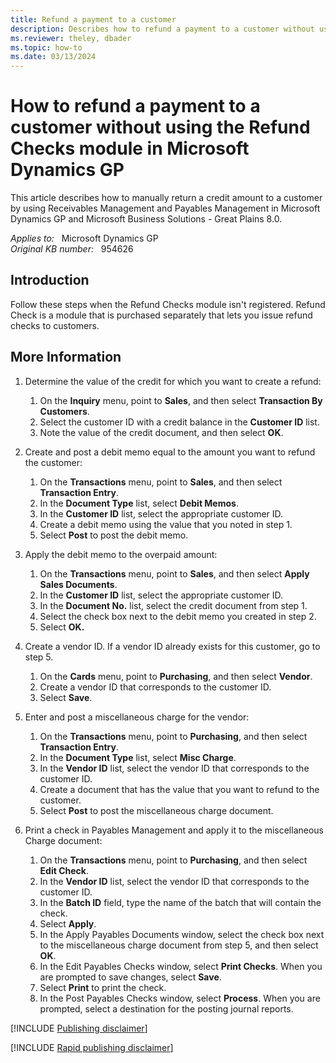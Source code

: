 ```yaml
---
title: Refund a payment to a customer
description: Describes how to refund a payment to a customer without using the Refund Checks module in Microsoft Dynamics GP and Microsoft Business Solutions - Great Plains 8.0.
ms.reviewer: theley, dbader
ms.topic: how-to
ms.date: 03/13/2024
---
```

# How to refund a payment to a customer without using the Refund Checks module in Microsoft Dynamics GP

This article describes how to manually return a credit amount to a customer by using Receivables Management and Payables Management in Microsoft Dynamics GP and Microsoft Business Solutions - Great Plains 8.0.

_Applies to:_ &nbsp; Microsoft Dynamics GP  
_Original KB number:_ &nbsp; 954626

## Introduction

Follow these steps when the Refund Checks module isn't registered. Refund Check is a module that is purchased separately that lets you issue refund checks to customers.

## More Information

1. Determine the value of the credit for which you want to create a refund:
    1. On the **Inquiry** menu, point to **Sales**, and then select **Transaction By Customers**.
    2. Select the customer ID with a credit balance in the **Customer ID** list.
    3. Note the value of the credit document, and then select **OK**.

2. Create and post a debit memo equal to the amount you want to refund the customer:

    1. On the **Transactions** menu, point to **Sales**, and then select **Transaction Entry**.
    2. In the **Document Type** list, select **Debit Memos**.
    3. In the **Customer ID** list, select the appropriate customer ID.
    4. Create a debit memo using the value that you noted in step 1.
    5. Select **Post** to post the debit memo.

3. Apply the debit memo to the overpaid amount:
    1. On the **Transactions** menu, point to **Sales**, and then select **Apply Sales Documents**.
    2. In the **Customer ID** list, select the appropriate customer ID.
    3. In the **Document No.** list, select the credit document from step 1.
    4. Select the check box next to the debit memo you created in step 2.
    5. Select **OK.**  

4. Create a vendor ID. If a vendor ID already exists for this customer, go to step 5.

    1. On the **Cards** menu, point to **Purchasing**, and then select **Vendor**.
    2. Create a vendor ID that corresponds to the customer ID.
    3. Select **Save**.

5. Enter and post a miscellaneous charge for the vendor:

    1. On the **Transactions** menu, point to **Purchasing**, and then select **Transaction Entry**.
    2. In the **Document Type** list, select **Misc Charge**.
    3. In the **Vendor ID** list, select the vendor ID that corresponds to the customer ID.
    4. Create a document that has the value that you want to refund to the customer.
    5. Select **Post** to post the miscellaneous charge document.

6. Print a check in Payables Management and apply it to the miscellaneous Charge document:

    1. On the **Transactions** menu, point to **Purchasing**, and then select **Edit Check**.
    2. In the **Vendor ID** list, select the vendor ID that corresponds to the customer ID.
    3. In the **Batch ID** field, type the name of the batch that will contain the check.
    4. Select **Apply**.
    5. In the Apply Payables Documents window, select the check box next to the miscellaneous charge document from step 5, and then select **OK**.
    6. In the Edit Payables Checks window, select **Print Checks**. When you are prompted to save changes, select **Save**.
    7. Select **Print** to print the check.
    8. In the Post Payables Checks window, select **Process**. When you are prompted, select a destination for the posting journal reports.

[!INCLUDE [Publishing disclaimer](../../includes/publishing-disclaimer.md)]

[!INCLUDE [Rapid publishing disclaimer](../../includes/rapid-publishing-disclaimer.md)]
